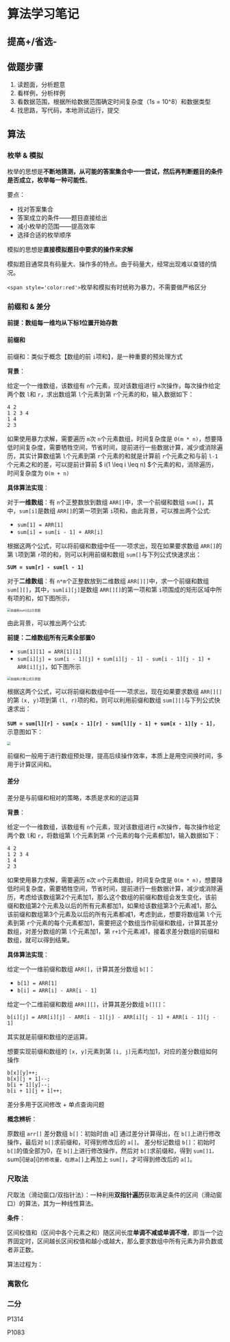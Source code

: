 # 算法学习笔记

## 提高+/省选-

## 做题步骤

1. 读题面，分析题意
2. 看样例，分析样例
3. 看数据范围，根据所给数据范围确定时间复杂度（1s = 10^8）和数据类型
4. 找思路，写代码，本地测试运行，提交

## 算法

### 枚举 & 模拟

枚举的思想是**不断地猜测，从可能的答案集合中一一尝试，然后再判断题目的条件是否成立，枚举每一种可能性**。

要点：

- 找对答案集合
- 答案成立的条件——题目直接给出
- 减小枚举的范围——提高效率
- 选择合适的枚举顺序

模拟的思想是**直接模拟题目中要求的操作来求解**

模拟题目通常具有码量大、操作多的特点。由于码量大，经常出现难以查错的情况。

`<span style='color:red'>`枚举和模拟有时统称为暴力，不需要做严格区分

### 前缀和 & 差分

**前提：数组每一维均从下标1位置开始存数**

#### 前缀和

前缀和：类似于概念【数组的前 `i`项和】，是一种重要的预处理方式

**背景**：

给定一个一维数组，该数组有 `n`个元素，现对该数组进行 `m`次操作，每次操作给定两个数 `l`和 `r`，求出数组第 `l`个元素到第 `r`个元素的和，输入数据如下：

```
4 2
1 2 3 4
1 4
2 3
```

如果使用暴力求解，需要遍历 `m`次 `n`个元素数组，时间复杂度是 `O(m * n)`，想要降低时间复杂度，需要牺牲空间，节省时间，提前进行一些数据计算，减少或消除遍历，其实计算数组第 `l`个元素到第 `r`个元素的和就是计算前 `r`个元素之和与前 `l-1`个元素之和的差，可以提前计算前 $ i(1 \leq i \leq n) $个元素的和，消除遍历，时间复杂度为 `O(m + n)`

**具体算法实现**：

对于**一维数组**：有 `n`个正整数放到数组 `ARR[]`中，求一个前缀和数组 `sum[]`，其中，`sum[i]`是数组 `ARR[]`的第一项到第 `i`项和，由此背景，可以推出两个公式:

- `sum[1] = ARR[1]`
- `sum[i] = sum[i - 1] + ARR[i]`

根据这两个公式，可以将前缀和数组中任一一项求出，现在如果要求数组 `ARR[]`的第 `l`项到第 `r`项的和，则可以利用前缀和数组 `sum[]`与下列公式快速求出：

**`SUM = sum[r] - sum[l - 1]`**

对于**二维数组**：有 `n*m`个正整数放到二维数组 `ARR[][]`中，求一个前缀和数组 `sum[][]`，其中，`sum[i][j]`是数组 `ARR[][]`的第一项和第 `i`项围成的矩形区域中所有项的和，如下图所示，

<img src=".\images\前缀和sum[i][j]示意图.png" alt="前缀和sum[i][j]示意图" style="zoom: 50%;" />

由此背景，可以推出两个公式:

**前提：二维数组所有元素全部置0**

- `sum[1][1] = ARR[1][1]`
- `sum[i][j] = sum[i - 1][j] + sum[i][j - 1] - sum[i - 1][j - 1] + ARR[i][j]`，如下图所示

<img src=".\images\前缀和sum计算公式示意图.png" alt="前缀和计算公式示意图" style="zoom:50%;" />

根据这两个公式，可以将前缀和数组中任一一项求出，现在如果要求数组 `ARR[][]`的第 `(x, y)`项到第 `(l, r)`项的和，则可以利用前缀和数组 `sum[][]`与下列公式快速求出：

**`SUM = sum[l][r] - sum[x - 1][r] - sum[l][y - 1] + sum[x - 1][y - 1]`**，示意图如下：

<img src=".\images\前缀和SUM计算公式示意图.png" style="zoom:50%;" />

前缀和一般用于进行数组预处理，提高后续操作效率，本质上是用空间换时间，多用于计算区间和。

#### 差分

差分是与前缀和相对的策略，本质是求和的逆运算

**背景**：

给定一个一维数组，该数组有 `n`个元素，现对该数组进行 `m`次操作，每次操作给定两个数 `l`和 `r`，将数组第 `l`个元素到第 `r`个元素的每个元素都加1，输入数据如下：

```
4 2
1 2 3 4
1 4
2 3
```

如果使用暴力求解，需要遍历 `m`次 `n`个元素数组，时间复杂度是 `O(m * n)`，想要降低时间复杂度，需要牺牲空间，节省时间，提前进行一些数据计算，减少或消除遍历，考虑给该数组第2个元素加1，那么这个数组的前缀和数组会发生变化，该前缀和数组第2个元素及以后的所有元素都加1，如果给该数组第3个元素减1，那么该前缀和数组第3个元素及以后的所有元素都减1，考虑到此，想要将数组第 `l`个元素到第 `r`个元素的每个元素都加1，需要把这个数组当作前缀和数组，计算其差分数组，对差分数组的第 `l`个元素加1，第 `r+1`个元素减1，接着求差分数组的前缀和数组，就可以得到结果。

**具体算法实现**：

给定一个一维前缀和数组 `ARR[]`，计算其差分数组 `b[]`：

- `b[1] = ARR[1]`
- `b[i] = ARR[i] - ARR[i - 1]`

给定一个二维前缀和数组 `ARR[][]`，计算其差分数组 `b[][]`：

`b[i][j] = ARR[i][j] - ARR[i - 1][j] - ARR[i][j - 1] + ARR[i - 1][j - 1]`

其实就是前缀和数组的逆运算。

想要实现前缀和数组的 `[x, y]`元素到第 `[i, j]`元素均加1，对应的差分数组如何操作

```
b[x][y]++;
b[x][j + 1]--;
b[i + 1][y]--;
b[i + 1][j + 1]++;
```

差分多用于区间修改 + 单点查询问题

**概念辨析**：

原数组 `arr[]`
差分数组 `b[]`：初始时由 a[] 通过差分计算得出，在 `b[]`上进行修改操作，最后对 `b[]`求前缀和，可得到修改后的 `a[]`。
差分标记数组 `b[]`：初始时 `b[]`的值全部为0，在 `b[]`上进行修改操作，然后对 `b[]`求前缀和，得到 `sum[]1，`sum[i]`是`a[i]`的修改量，在原a[]`上再加上 `sum[]`，才可得到修改后的 `a[]`。

### 尺取法

尺取法（滑动窗口/双指针法）：一种利用**双指针遍历**获取满足条件的区间（滑动窗口）的算法，其为一种线性算法。

**条件**：

区间权值和（区间中各个元素之和）随区间长度**单调不减或单调不增**，即当一个边界固定时，区间越长区间权值和越小或越大，那么要求数组中所有元素为非负数或者非正数。

算法过程为：


### 离散化

### 二分

P1314

P1083
